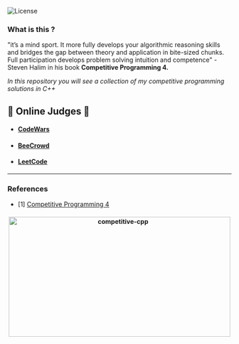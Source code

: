 ![License](https://img.shields.io/badge/Code%20License-MIT-blue.svg)

### What is this ?

"it’s a mind sport. It more fully develops your algorithmic reasoning skills and bridges the gap between theory and application in bite-sized chunks. Full participation develops problem solving intuition and competence" - Steven Halim in his book **Competitive Programming 4.**

_In this repository you will see a collection of my competitive programming solutions in C++_

## :balloon: Online Judges :balloon:

- #### [CodeWars](https://codewars.com/)
- #### [BeeCrowd](https://www.beecrowd.com/)
- #### [LeetCode](https://leetcode.com/)

---

### References

- [1] [Competitive Programming 4](https://cpbook.net/)

<h4 align="center">

<img src="https://socialify.git.ci/luisbernardinello/competitive-cpp/image?font=Raleway&language=1&name=1&owner=1&pattern=Solid&theme=Auto" alt="competitive-cpp" width="498" height="270" />

</h4>
